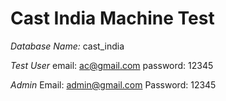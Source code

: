 # Cast India Machine Test



*Database Name:* cast_india

*Test User*
email: ac@gmail.com
password: 12345

*Admin* 
Email: admin@gmail.com
Password: 12345
